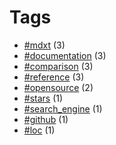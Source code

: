 # Tags


- [#mdxt](tag-mdxt.html) (3)
- [#documentation](tag-documentation.html) (3)
- [#comparison](tag-comparison.html) (3)
- [#reference](tag-reference.html) (3)
- [#opensource](tag-opensource.html) (2)
- [#stars](tag-stars.html) (1)
- [#search_engine](tag-search_engine.html) (1)
- [#github](tag-github.html) (1)
- [#loc](tag-loc.html) (1)